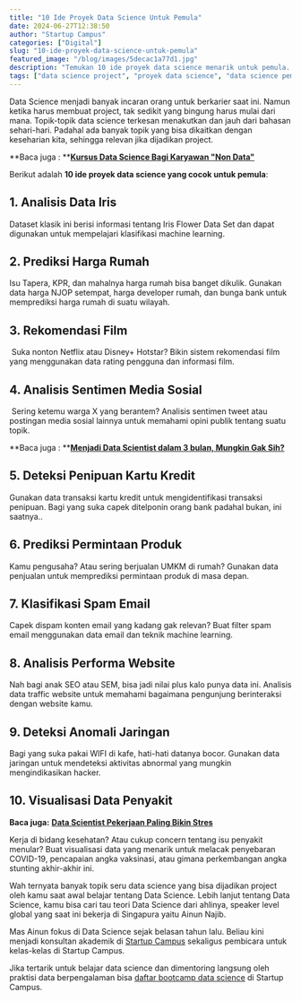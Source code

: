 ```yaml
---
title: "10 Ide Proyek Data Science Untuk Pemula"
date: 2024-06-27T12:38:50
author: "Startup Campus"
categories: ["Digital"]
slug: "10-ide-proyek-data-science-untuk-pemula"
featured_image: "/blog/images/5decac1a77d1.jpg"
description: "Temukan 10 ide proyek data science menarik untuk pemula. Mulai karir data science dengan proyek praktis yang mudah dipahami dan relevan dengan kehidupan sehari-hari."
tags: ["data science project", "proyek data science", "data science pemula", "machine learning", "data analysis", "python project", "portfolio data science"]
---
```


Data Science menjadi banyak incaran orang untuk berkarier saat ini. Namun ketika harus membuat project, tak sedikit yang bingung harus mulai dari mana. Topik-topik data science terkesan menakutkan dan jauh dari bahasan sehari-hari. Padahal ada banyak topik yang bisa dikaitkan dengan keseharian kita, sehingga relevan jika dijadikan project.

**Baca juga : **[**Kursus Data Science Bagi Karyawan "Non Data"**](https://startupcampus.id/blog/kursus-data-science-bagi-karyawan-non-data/)

Berikut adalah **10 ide proyek data science yang cocok untuk pemula**:

## **1. Analisis Data Iris**

Dataset klasik ini berisi informasi tentang Iris Flower Data Set dan dapat digunakan untuk mempelajari klasifikasi machine learning.

## **2. Prediksi Harga Rumah**

Isu Tapera, KPR, dan mahalnya harga rumah bisa banget dikulik. Gunakan data harga NJOP setempat, harga developer rumah, dan bunga bank untuk memprediksi harga rumah di suatu wilayah.

## **3. Rekomendasi Film**

 Suka nonton Netflix atau Disney+ Hotstar? Bikin sistem rekomendasi film yang menggunakan data rating pengguna dan informasi film.

## **4. Analisis Sentimen Media Sosial**

 Sering ketemu warga X yang berantem? Analisis sentimen tweet atau postingan media sosial lainnya untuk memahami opini publik tentang suatu topik.

**Baca juga : **[**Menjadi Data Scientist dalam 3 bulan, Mungkin Gak Sih?**](https://startupcampus.id/blog/menjadi-data-scientist-hanya-dalam-3-bulan-mungkin-gak-sih/)

## **5. Deteksi Penipuan Kartu Kredit**

Gunakan data transaksi kartu kredit untuk mengidentifikasi transaksi penipuan. Bagi yang suka capek ditelponin orang bank padahal bukan, ini saatnya..

## **6. Prediksi Permintaan Produk**

Kamu pengusaha? Atau sering berjualan UMKM di rumah? Gunakan data penjualan untuk memprediksi permintaan produk di masa depan.

## **7. Klasifikasi Spam Email**

Capek dispam konten email yang kadang gak relevan? Buat filter spam email menggunakan data email dan teknik machine learning.

## **8. Analisis Performa Website**

Nah bagi anak SEO atau SEM, bisa jadi nilai plus kalo punya data ini. Analisis data traffic website untuk memahami bagaimana pengunjung berinteraksi dengan website kamu.

## **9. Deteksi Anomali Jaringan**

Bagi yang suka pakai WIFI di kafe, hati-hati datanya bocor. Gunakan data jaringan untuk mendeteksi aktivitas abnormal yang mungkin mengindikasikan hacker.

## **10. Visualisasi Data Penyakit**

**Baca juga:** [**Data Scientist Pekerjaan Paling Bikin Stres**](https://startupcampus.id/blog/data-scientist-pekerjaan-paling-bikin-stres/)

Kerja di bidang kesehatan? Atau cukup concern tentang isu penyakit menular? Buat visualisasi data yang menarik untuk melacak penyebaran COVID-19, pencapaian angka vaksinasi, atau gimana perkembangan angka stunting akhir-akhir ini.

Wah ternyata banyak topik seru data science yang bisa dijadikan project oleh kamu saat awal belajar tentang Data Science. Lebih lanjut tentang Data Science, kamu bisa cari tau teori Data Science dari ahlinya, speaker level global yang saat ini bekerja di Singapura yaitu Ainun Najib.

Mas Ainun fokus di Data Science sejak belasan tahun lalu. Beliau kini menjadi konsultan akademik di [Startup Campus](https://startupcampus.id/) sekaligus pembicara untuk kelas-kelas di Startup Campus.

Jika tertarik untuk belajar data science dan dimentoring langsung oleh praktisi data berpengalaman bisa [daftar bootcamp data science](https://startupcampus.id/daftar/bootcamp-public) di Startup Campus.

